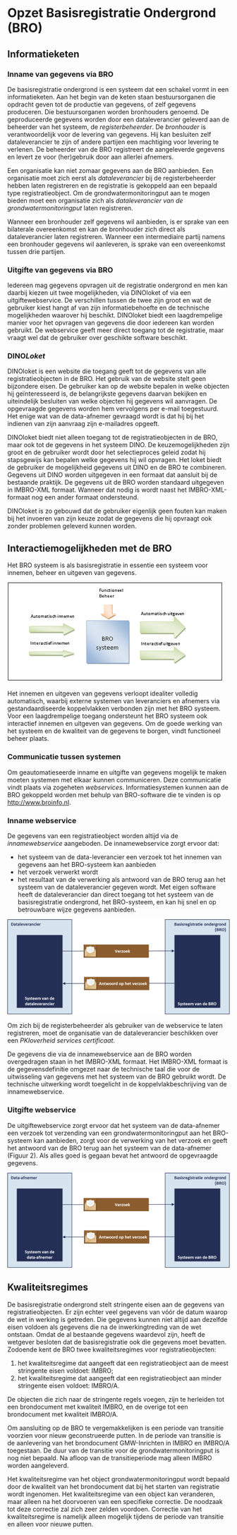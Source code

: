 # Opzet Basisregistratie Ondergrond (BRO)

## Informatieketen

### Inname van gegevens via BRO
De basisregistratie ondergrond is een systeem dat een schakel vormt in een informatieketen. Aan het begin van de keten staan bestuursorganen die opdracht geven tot de productie van gegevens, of zelf gegevens produceren. Die bestuursorganen worden bronhouders genoemd. De geproduceerde gegevens worden door een dataleverancier geleverd aan de beheerder van het systeem, de *registerbeheerder*. De *bronhouder* is verantwoordelijk voor de levering van gegevens. Hij kan besluiten zelf dataleverancier te zijn of andere partijen een machtiging voor levering te verlenen. De beheerder van de BRO registreert de aangeleverde gegevens en levert ze voor (her)gebruik door aan allerlei afnemers. 


Een organisatie kan niet zomaar gegevens aan de BRO aanbieden. Een organisatie moet zich eerst als *dataleverancier* bij de registerbeheerder hebben laten registreren en de registratie is gekoppeld aan een bepaald type registratieobject. Om de grondwatermonitoringput aan te mogen bieden moet een organisatie zich als *dataleverancier van de grondwatermonitoringput* laten registreren.

Wanneer een bronhouder zelf gegevens wil aanbieden, is er sprake van een bilaterale overeenkomst en kan de bronhouder zich direct als dataleverancier laten registreren. Wanneer een intermediaire partij namens een bronhouder gegevens wil aanleveren, is sprake van een overeenkomst tussen drie partijen. 

### Uitgifte van gegevens via BRO
Iedereen mag gegevens opvragen uit de registratie ondergrond en men kan daarbij kiezen uit twee mogelijkheden, via DINOloket of via een uitgiftewebservice. De verschillen tussen de twee zijn groot en wat de gebruiker kiest hangt af van zijn informatiebehoefte en de technische mogelijkheden waarover hij beschikt. 
DINOloket biedt een laagdrempelige manier voor het opvragen van gegevens die door iedereen kan worden gebruikt. De webservice geeft meer direct toegang tot de registratie, maar vraagt wel dat de gebruiker over geschikte software beschikt. 

### DINO*Loket*
DINOloket is een website die toegang geeft tot de gegevens van alle registratieobjecten in de BRO. Het gebruik van de website stelt geen bijzondere eisen. De gebruiker kan op de website bepalen in welke objecten hij geïnteresseerd is, de belangrijkste gegevens daarvan bekijken en uiteindelijk besluiten van welke objecten hij gegevens wil aanvragen. De opgevraagde gegevens worden hem vervolgens per e-mail toegestuurd. Het enige wat van de data-afnemer gevraagd wordt is dat hij bij het indienen van zijn aanvraag zijn e-mailadres opgeeft. 

DINOloket biedt niet alleen toegang tot de registratieobjecten in de BRO, maar ook tot de gegevens in het systeem DINO. De keuzemogelijkheden zijn groot en de gebruiker wordt door het selectieproces geleid zodat hij stapsgewijs kan bepalen welke gegevens hij wil opvragen. Het loket biedt de gebruiker de mogelijkheid gegevens uit DINO en de BRO te combineren.
Gegevens uit DINO worden uitgegeven in een formaat dat aansluit bij de bestaande praktijk. De gegevens uit de BRO worden standaard uitgegeven in IMBRO-XML formaat. Wanneer dat nodig is wordt naast het IMBRO-XML-formaat nog een ander formaat ondersteund.
 
DINOloket is zo gebouwd dat de gebruiker eigenlijk geen fouten kan maken bij het invoeren van zijn keuze zodat de gegevens die hij opvraagt ook zonder problemen geleverd kunnen worden.


## Interactiemogelijkheden met de BRO
Het BRO systeem is als basisregistratie in essentie een systeem voor innemen, beheer en uitgeven van gegevens.

![BRO interfaces](media/BROContext.png)

Het innemen en uitgeven van gegevens verloopt idealiter volledig automatisch, waarbij externe systemen van leveranciers en afnemers via gestandaardiseerde koppelvlakken verbonden zijn met het BRO systeem. Voor een laagdrempelige toegang ondersteunt het BRO systeem ook interactief innemen en uitgeven van gegevens. 
Om de goede werking van het systeem en de kwaliteit van de gegevens te borgen, vindt functioneel beheer  plaats.

### Communicatie tussen systemen
Om geautomatieseerde inname en uitgifte van gegevens mogelijk te maken moeten systemen met elkaar kunnen communiceren. Deze communicatie vindt plaats via zogeheten *webservices*. Informatiesystemen kunnen aan de BRO gekoppeld worden met behulp van BRO-software die te vinden is op http://www.broinfo.nl.

### Inname webservice
De gegevens van een registratieobject worden altijd via de *innamewebservice* aangeboden. De innamewebservice zorgt ervoor dat:
* het systeem van de data-leverancier een verzoek tot het innemen van gegevens aan het BRO-systeem kan aanbieden
* het verzoek verwerkt wordt
* het resultaat van de verwerking als antwoord van de BRO terug aan het systeem van de dataleverancier gegeven wordt. 
Met eigen software heeft de dataleverancier dan direct toegang tot het systeem van de basisregistratie ondergrond, het BRO-systeem, en kan hij snel en op betrouwbare wijze gegevens aanbieden.

![Communicatie tussen leverancier en BRO bij inname](media/communicatieSystemen.png)

Om zich bij de registerbeheerder als gebruiker van de webservice te laten registreren, moet de organisatie van de dataleverancier beschikken over een *PKIoverheid services certificaat*.

De gegevens die via de innamewebservice aan de BRO worden overgedragen staan in het IMBRO-XML formaat. Het IMBRO-XML formaat is de gegevensdefinitie omgezet naar de technische taal die voor de uitwisseling van gegevens met het systeem van de BRO gebruikt wordt. De technische uitwerking wordt toegelicht in de koppelvlakbeschrijving van de innamewebservice.

### Uitgifte webservice
De uitgiftewebservice zorgt ervoor dat het systeem van de data-afnemer een verzoek tot verzending van een grondwatermonitoringput aan het BRO-systeem kan aanbieden, zorgt voor de verwerking van het verzoek en geeft het antwoord van de BRO terug aan het systeem van de data-afnemer (Figuur 2). Als alles goed is gegaan bevat het antwoord de opgevraagde gegevens.

![Communicatie tussen leverancier en BRO bij uitgifte](media/communicatieSystemenUitgifte.png)

## Kwaliteitsregimes

De basisregistratie ondergrond stelt stringente eisen aan de gegevens van registratieobjecten. Er zijn echter veel gegevens van vóór de datum waarop de wet in werking is getreden. Die gegevens kunnen niet altijd aan dezelfde eisen voldoen als gegevens die na de inwerkingtreding van de wet ontstaan. Omdat de al bestaande gegevens waardevol zijn, heeft de wetgever besloten dat de basisregistratie ook die gegevens moet bevatten. Zodoende kent de BRO twee kwaliteitsregimes voor registratieobjecten: 

1.	het kwaliteitsregime dat aangeeft dat een registratieobject aan de meest stringente eisen voldoet: IMBRO;
2.	het kwaliteitsregime dat aangeeft dat een registratieobject aan minder stringente eisen voldoet: IMBRO/A.

De objecten die zich naar de stringente regels voegen, zijn te herleiden tot een brondocument met kwaliteit IMBRO, en de overige tot een brondocument met kwaliteit IMBRO/A. 

Om aansluiting op de BRO te vergemakkelijken is een periode van transitie voorzien voor nieuw geconstrueerde putten. In de periode van transitie is de aanlevering van het brondocument GMW-Inrichten in IMBRO en IMBRO/A toegestaan. De duur van de transitie voor de grondwatermonitoringput is nog niet bepaald. Na afloop van de transitieperiode mag alleen IMBRO worden aangeleverd.

Het kwaliteitsregime van het object grondwatermonitoringput wordt bepaald door de kwaliteit van het brondocument dat bij het starten van registratie wordt ingenomen. 
Het kwaliteitsregime van een object kan veranderen, maar alleen na het doorvoeren van een specifieke correctie. De noodzaak tot deze correctie zal zich zeer zelden voordoen. Correctie van het kwaliteitsregime is namelijk alleen mogelijk tijdens de periode van transitie en alleen voor nieuwe putten.
